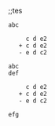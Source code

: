 ;;tes
```
abc
```
```
     c d e2
   + c d e2
   - e d c2
```
```
abc
def
```
```
     c d e2
   + c d e2
   - e d c2
```
```
efg
```
